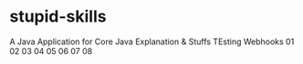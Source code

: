 # stupid-skills
A Java Application for Core Java Explanation &amp; Stuffs
TEsting Webhooks
01
02
03
04
05
06
07
08
